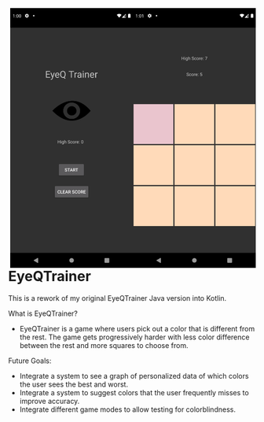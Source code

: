 <div>
<img align="right" src="https://github.com/ghpvnist/EyeQTrainer/blob/master/app/src/main/res/drawable/GameScreen.png" width="250">
<img align="right" src="https://github.com/ghpvnist/EyeQTrainer/blob/master/app/src/main/res/drawable/MainMenu.png" width="250">
</div>

# EyeQTrainer
This is a rework of my original EyeQTrainer Java version into Kotlin. 

What is EyeQTrainer?
- EyeQTrainer is a game where users pick out a color that is different from the rest. 
The game gets progressively harder with less color difference between the rest and more squares to choose from. 

Future Goals:
- Integrate a system to see a graph of personalized data of which colors the user sees the best and worst. 
- Integrate a system to suggest colors that the user frequently misses to improve accuracy. 
- Integrate different game modes to allow testing for colorblindness. 
